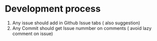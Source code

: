 # Development process
  1. Any issue should add in Github Issue tabs ( also suggestion)
  2. Any Commit should get Issue nummber on comments ( avoid lazy comment on issue)
